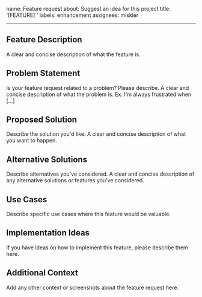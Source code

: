 name: Feature request
about: Suggest an idea for this project
title: '[FEATURE] '
labels: enhancement
assignees: miskler

---

## Feature Description

A clear and concise description of what the feature is.

## Problem Statement

Is your feature request related to a problem? Please describe.
A clear and concise description of what the problem is. Ex. I'm always frustrated when [...]

## Proposed Solution

Describe the solution you'd like.
A clear and concise description of what you want to happen.

## Alternative Solutions

Describe alternatives you've considered.
A clear and concise description of any alternative solutions or features you've considered.

## Use Cases

Describe specific use cases where this feature would be valuable.

## Implementation Ideas

If you have ideas on how to implement this feature, please describe them here.

## Additional Context

Add any other context or screenshots about the feature request here.
